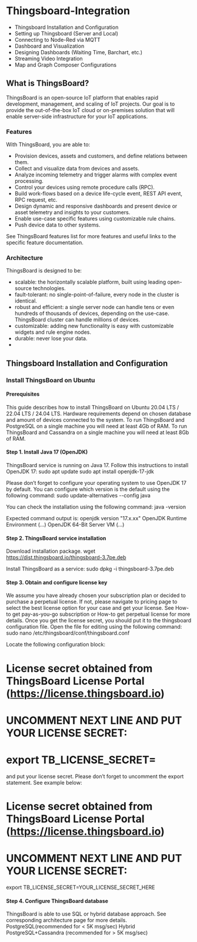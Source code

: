 # Thingsboard-Integration
- Thingsboard Installation and Configuration
- Setting up Thingsboard (Server and Local)
- Connecting to Node-Red via MQTT
- Dashboard and Visualization
- Designing Dashboards (Waiting Time, Barchart, etc.)
- Streaming Video Integration
- Map and Graph Composer Configurations

## What is ThingsBoard?
ThingsBoard is an open-source IoT platform that enables rapid development, management, and scaling of IoT projects. Our goal is to provide the out-of-the-box IoT cloud or on-premises solution that will enable server-side infrastructure for your IoT applications.
### Features
With ThingsBoard, you are able to:
- Provision devices, assets and customers, and define relations between them.
- Collect and visualize data from devices and assets.
- Analyze incoming telemetry and trigger alarms with complex event processing.
- Control your devices using remote procedure calls (RPC).
- Build work-flows based on a device life-cycle event, REST API event, RPC request, etc.
- Design dynamic and responsive dashboards and present device or asset telemetry and insights to your customers.
- Enable use-case specific features using customizable rule chains.
- Push device data to other systems.

See ThingsBoard features list for more features and useful links to the specific feature documentation.
### Architecture
ThingsBoard is designed to be:
- scalable: the horizontally scalable platform, built using leading open-source technologies.
- fault-tolerant: no single-point-of-failure, every node in the cluster is identical.
- robust and efficient: a single server node can handle tens or even hundreds of thousands of devices, depending on the use-case. ThingsBoard cluster can handle millions of devices.
- customizable: adding new functionality is easy with customizable widgets and rule engine nodes.
- durable: never lose your data.
- 
## Thingsboard Installation and Configuration
### Install ThingsBoard on Ubuntu
#### Prerequisites
This guide describes how to install ThingsBoard on Ubuntu 20.04 LTS / 22.04 LTS / 24.04 LTS. Hardware requirements depend on chosen database and amount of devices connected to the system. To run ThingsBoard and PostgreSQL on a single machine you will need at least 4Gb of RAM. To run ThingsBoard and Cassandra on a single machine you will need at least 8Gb of RAM.
#### Step 1. Install Java 17 (OpenJDK)
ThingsBoard service is running on Java 17. Follow this instructions to install OpenJDK 17:
sudo apt update
sudo apt install openjdk-17-jdk


Please don’t forget to configure your operating system to use OpenJDK 17 by default. You can configure which version is the default using the following command:
sudo update-alternatives --config java


You can check the installation using the following command:
java -version

Expected command output is:
openjdk version "17.x.xx" 
OpenJDK Runtime Environment (...)
OpenJDK 64-Bit Server VM (...)


#### Step 2. ThingsBoard service installation
Download installation package.
wget https://dist.thingsboard.io/thingsboard-3.7pe.deb



Install ThingsBoard as a service:
sudo dpkg -i thingsboard-3.7pe.deb


#### Step 3. Obtain and configure license key
We assume you have already chosen your subscription plan or decided to purchase a perpetual license. If not, please navigate to pricing page to select the best license option for your case and get your license. See How-to get pay-as-you-go subscription or How-to get perpetual license for more details.
Once you get the license secret, you should put it to the thingsboard configuration file. Open the file for editing using the following command:
sudo nano /etc/thingsboard/conf/thingsboard.conf


Locate the following configuration block:
# License secret obtained from ThingsBoard License Portal (https://license.thingsboard.io)
# UNCOMMENT NEXT LINE AND PUT YOUR LICENSE SECRET:
# export TB_LICENSE_SECRET=

and put your license secret. Please don’t forget to uncomment the export statement. See example below:
# License secret obtained from ThingsBoard License Portal (https://license.thingsboard.io)
# UNCOMMENT NEXT LINE AND PUT YOUR LICENSE SECRET:
export TB_LICENSE_SECRET=YOUR_LICENSE_SECRET_HERE

#### Step 4. Configure ThingsBoard database
ThingsBoard is able to use SQL or hybrid database approach. See corresponding architecture page for more details.
PostgreSQL(recommended for < 5K msg/sec)
Hybrid
PostgreSQL+Cassandra
(recommended for > 5K msg/sec)

